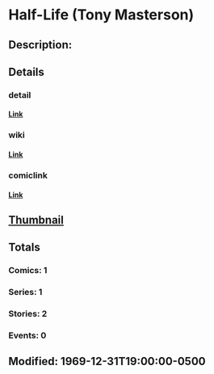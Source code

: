 # Half-Life (Tony Masterson)
## Description: 
## Details
### detail
#### [Link](http://marvel.com/characters/891/half-life?utm_campaign=apiRef&utm_source=225578a89fc76f3d20fbffda5d17a88d)
### wiki
#### [Link](http://marvel.com/universe/Half-Life%20(Tony%20Masterson)?utm_campaign=apiRef&utm_source=225578a89fc76f3d20fbffda5d17a88d)
### comiclink
#### [Link](http://marvel.com/comics/characters/1009333/half-life_tony_masterson?utm_campaign=apiRef&utm_source=225578a89fc76f3d20fbffda5d17a88d)
## [Thumbnail](http://i.annihil.us/u/prod/marvel/i/mg/a/20/4ce59ff485b35.jpg)
## Totals
### Comics: 1
### Series: 1
### Stories: 2
### Events: 0
## Modified: 1969-12-31T19:00:00-0500